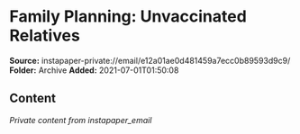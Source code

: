 # Family Planning: Unvaccinated Relatives

**Source:** instapaper-private://email/e12a01ae0d481459a7ecc0b89593d9c9/
**Folder:** Archive
**Added:** 2021-07-01T01:50:08




## Content
*Private content from instapaper_email*

